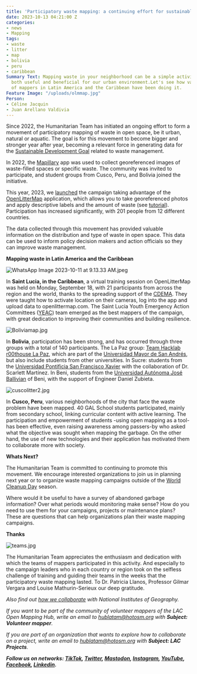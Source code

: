 ```yaml
---
title: 'Participatory waste mapping: a continuing effort for sustainable development'
date: 2023-10-13 04:21:00 Z
categories:
- news
- Mapping
tags:
- waste
- litter
- map
- bolivia
- peru
- caribbean
Summary Text: Mapping waste in your neighborhood can be a simple activity that is
  both useful and beneficial for our urban environment.Let's see how various teams
  of mappers in Latin America and the Caribbean have been doing it.
Feature Image: "/uploads/olmmap.jpg"
Person:
- Céline Jacquin
- Juan Arellano Valdivia
---
```


Since 2022, the Humanitarian Team has initiated an ongoing effort to form a movement of participatory mapping of waste in open space, be it urban, natural or aquatic. The goal is for this movement to become bigger and stronger year after year, becoming a relevant force in generating data for the [Sustainable Development Goal](https://www.un.org/sustainabledevelopment/sustainable-consumption-production/) related to waste management.

In 2022, the [Mapillary](https://www.mapillary.com/) app was used to collect georeferenced images of waste-filled spaces or specific waste. The community was invited to participate, and student groups from Cusco, Peru, and Bolivia joined the initiative.

This year, 2023, we [launched](https://www.youtube.com/watch?v=XKFaD0txBv0) the campaign taking advantage of the [OpenLitterMap](https://openlittermap.com/) application, which allows you to take georeferenced photos and apply descriptive labels and the amount of waste (see [tutorial](https://www.youtube.com/watch?v=CrDaJdcmpgk)). Participation has increased significantly, with 201 people from 12 different countries.

The data collected through this movement has provided valuable information on the distribution and type of waste in open space. This data can be used to inform policy decision makers and action officials so they can improve waste management.

**Mapping waste in Latin America and the Caribbean**

![WhatsApp Image 2023-10-11 at 9.13.33 AM.jpeg](/uploads/WhatsApp%20Image%202023-10-11%20at%209.13.33%20AM.jpeg)

In **Saint Lucia, in the Caribbean**, a virtual training session on OpenLitterMap was held on Monday, September 18, with 21 participants from across the region and the world, thanks to the spreading support of the [CDEMA](https://www.cdema.org/). They were taught how to activate location on their cameras, log into the app and upload data to openlittermap.com. The Saint Lucia Youth Emergency Action Committees ([YEAC](https://www.facebook.com/YEACSLU/)) team emerged as the best mappers of the campaign, with great dedication to improving their communities and building resilience.

![Boliviamap.jpg](/uploads/Boliviamap.jpg)

In **Bolivia**, participation has been strong, and has occurred through three groups with a total of 140 participants. The La Paz group: [Team Hacklab r00thouse La Paz](https://www.hacklab.org.bo/), which are part of the [Universidad Mayor de San Andrés](https://www.umsa.bo/), but also include students from other universities. In Sucre: students from the [Universidad Pontificia San Francisco Xavier](https://usfx.bo/#gsc.tab=0) with the collaboration of Dr. Scarlett Martínez. In Beni, students from the [Universidad Autónoma José Ballivian](https://www.uabjb.edu.bo/) of Beni, with the support of Engineer Daniel Zubieta.

![cuscolitter2.jpg](/uploads/cuscolitter2.jpg)

In **Cusco, Peru**, various neighborhoods of the city that face the waste problem have been mapped. 40 GAL School students participated, mainly from secondary school, linking curricular content with active learning. The participation and empowerment of students -using open mapping as a tool- has been effective, even raising awareness among passers-by who asked what the objective was sought when mapping the garbage. On the other hand, the use of new technologies and their application has motivated them to collaborate more with society.

**Whats Next?**

The Humanitarian Team is committed to continuing to promote this movement. We encourage interested organizations to join us in planning next year or to organize waste mapping campaigns outside of the [World Cleanup Day](https://en.wikipedia.org/wiki/World_Cleanup_Day) season.

Where would it be useful to have a survey of abandoned garbage information? Over what periods would monitoring make sense? How do you need to use them for your campaigns, projects or maintenance plans? These are questions that can help organizations plan their waste mapping campaigns.

**Thanks**

![teams.jpg](/uploads/teams.jpg)

The Humanitarian Team appreciates the enthusiasm and dedication with which the teams of mappers participated in this activity. And especially to the campaign leaders who in each country or region took on the selfless challenge of training and guiding their teams in the weeks that the participatory waste mapping lasted. To Dr. Patricia Llanos, Professor Gilmar Vergara and Louise Mathurin-Serieux our deep gratitude.

*Also find out [how we collaborate](https://www.hotosm.org/updates/openstreetmap-y-las-cartografias-oficiales/) with National Institutes of Geography.*

*If you want to be part of the community of volunteer mappers of the LAC Open Mapping Hub, write an email to [hublatam@hotosm.org](https://www.hotosm.org/updates/mapping-as-a-response-to-the-disaster-in-esmeraldas-ecuador/hublatam@hotosm.org) with **Subject: Volunteer mapper**.*

*If you are part of an organization that wants to explore how to collaborate on a project, write an email to [hublatam@hotosm.org](https://www.hotosm.org/updates/mapping-as-a-response-to-the-disaster-in-esmeraldas-ecuador/hublatam@hotosm.org) with **Subject: LAC Projects**.*

***Follow us on networks: [TikTok](https://www.tiktok.com/@mapeoabierto_la?lang=es), [Twitter](https://twitter.com/mapeoabierto_la), [Mastodon](https://mapstodon.space/@mapeoabierto_la), [Instagram](https://www.instagram.com/mapeoabierto_la/), [YouTube](https://www.youtube.com/channel/UCTH6Z_QODJ4NmmBmubS68VA), [Facebook](https://www.facebook.com/Mapeo-abierto-Am%C3%A9rica-Latina-102804808622456/), [Linkedin](https://www.linkedin.com/showcase/91453300/admin/feed/posts/).***